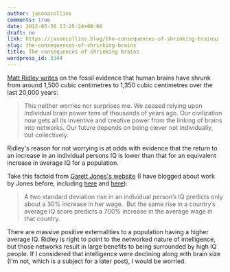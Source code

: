 ```yaml
---
author: jasonacollins
comments: true
date: 2012-05-30 13:25:24+00:00
draft: no
link: https://jasoncollins.blog/the-consequences-of-shrinking-brains/
slug: the-consequences-of-shrinking-brains
title: The consequences of shrinking brains
wordpress_id: 3344
---
```


[Matt Ridley writes](http://www.rationaloptimist.com/blog/evolution-ain't-what-it-used-to-be.aspx) on the fossil evidence that human brains have shrunk from around 1,500 cubic centimetres to 1,350 cubic centimetres over the last 20,000 years:


<blockquote>This neither worries nor surprises me. We ceased relying upon individual brain power tens of thousands of years ago. Our civilization now gets all its inventive and creative power from the linking of brains into networks. Our future depends on being clever not individually, but collectively.</blockquote>


Ridley's reason for not worrying is at odds with evidence that the return to an increase in an individual persons IQ is lower than that for an equivalent increase in average IQ for a population.

Take this factoid from [Garett Jones's website](http://mason.gmu.edu/~gjonesb/) (I have blogged about work by Jones before, including [here](https://jasoncollins.blog/jones-on-iq-and-productivity/) and [here](https://jasoncollins.blog/immigration-externalities/)):


<blockquote>A two standard deviation rise in an individual person’s IQ predicts only about a 30% increase in her wage.  But the same rise in a country’s average IQ score predicts a 700% increase in the average wage in that country.</blockquote>


There are massive positive externalities to a population having a higher average IQ. Ridley is right to point to the networked nature of intelligence, but those networks result in large benefits to being surrounded by high IQ people. If I considered that intelligence were declining along with brain size (I'm not, which is a subject for a later post), I would be worried.
